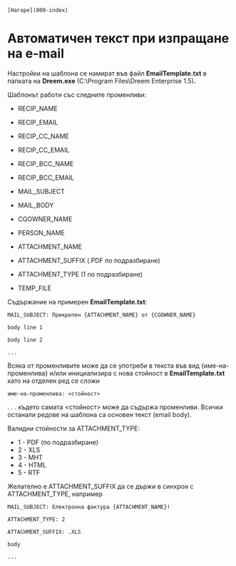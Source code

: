 ```{only} html
[Нагоре](000-index)
```

# **Автоматичен текст при изпращане на e-mail**

Настройки на шаблона се намират във файл **EmailTemplate.txt** в папката
на **Dreem.exe** (C:\\Program Files\\Dreem Enterprise 1.5)**.** 

Шаблонът работи със следните променливи:

 - RECIP\_NAME 

 - RECIP\_EMAIL 

 - RECIP\_CC\_NAME 

 - RECIP\_CC\_EMAIL 

 - RECIP\_BCC\_NAME 

 - RECIP\_BCC\_EMAIL 

 - MAIL\_SUBJECT 

 - MAIL\_BODY 

 - CGOWNER\_NAME 

 - PERSON\_NAME 

 - ATTACHMENT\_NAME 

 - ATTACHMENT\_SUFFIX (.PDF по подразбиране) 

 - ATTACHMENT\_TYPE (1 по подразбиране) 

 - TEMP\_FILE 

Съдържание на примерен **EmailTemplate.txt**:

    MAIL_SUBJECT: Прикрепен {ATTACHMENT_NAME} от {CGOWNER_NAME}

    body line 1

    body line 2

    ...

Всяка от променливите може да се употреби в текста във вид
{име-на-променлива} и/или инициализира с нова стойност в
**EmailTemplate.txt** като на отделен ред се сложи

    име-на-променлива: <стойност>

. . . където самата \<стойност\> може да съдържа променливи. Всички останали
редове на шаблона са основен текст (email body).

Валидни стойности за ATTACHMENT\_TYPE:

 - 1 - PDF (по подразбиране)
 - 2 - XLS
 - 3 - MHT
 - 4 - HTML
 - 5 - RTF

Желателно е ATTACHMENT\_SUFFIX да се държи в синхрон с ATTACHMENT\_TYPE,
например

    MAIL_SUBJECT: Електронна фактура {ATTACHMENT_NAME}!

    ATTACHMENT_TYPE: 2

    ATTACHMENT_SUFFIX: .XLS

    body

    ...
